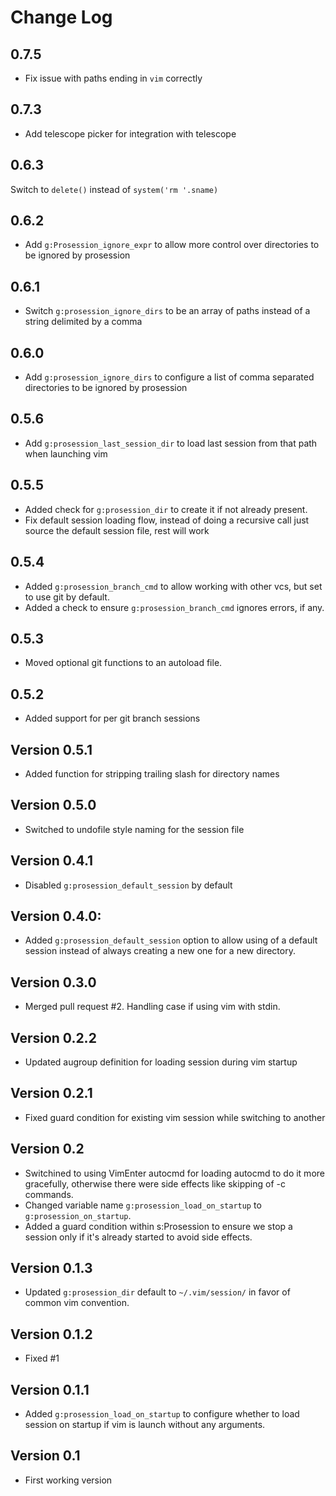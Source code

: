 # Change Log

## 0.7.5

- Fix issue with paths ending in `vim` correctly

## 0.7.3

- Add telescope picker for integration with telescope

## 0.6.3

Switch to `delete()` instead of `system('rm '.sname)`

## 0.6.2

- Add `g:Prosession_ignore_expr` to allow more control over directories to be
  ignored by prosession

## 0.6.1

- Switch `g:prosession_ignore_dirs` to be an array of paths instead of
  a string delimited by a comma

## 0.6.0

- Add `g:prosession_ignore_dirs` to configure a list of comma separated
  directories to be ignored by prosession

## 0.5.6

- Add `g:prosession_last_session_dir` to load last session from that path when
  launching vim

## 0.5.5

- Added check for `g:prosession_dir` to create it if not already present.
- Fix default session loading flow, instead of doing a recursive call
  just source the default session file, rest will work

## 0.5.4

- Added `g:prosession_branch_cmd` to allow working with other vcs, but set to
  use git by default.
- Added a check to ensure `g:prosession_branch_cmd` ignores errors, if any.

## 0.5.3

- Moved optional git functions to an autoload file.

## 0.5.2

- Added support for per git branch sessions

## Version 0.5.1

- Added function for stripping trailing slash for directory names

## Version 0.5.0

- Switched to undofile style naming for the session file

## Version 0.4.1

- Disabled `g:prosession_default_session` by default

## Version 0.4.0:

- Added `g:prosession_default_session` option to allow using of a default
  session instead of always creating a new one for a new directory.

## Version 0.3.0

- Merged pull request #2. Handling case if using vim with stdin.

## Version 0.2.2

- Updated augroup definition for loading session during vim startup

## Version 0.2.1

- Fixed guard condition for existing vim session while switching to another

## Version 0.2

- Switchined to using VimEnter autocmd for loading autocmd to do it more
  gracefully, otherwise there were side effects like skipping of -c commands.
- Changed variable name `g:prosession_load_on_startup` to
  `g:prosession_on_startup`.
- Added a guard condition within s:Prosession to ensure we stop a session only
  if it's already started to avoid side effects.

## Version 0.1.3

- Updated `g:prosession_dir` default to `~/.vim/session/` in favor of
  common vim convention.

## Version 0.1.2

- Fixed #1

## Version 0.1.1

- Added `g:prosession_load_on_startup` to configure whether
  to load session on startup if vim is launch without any
  arguments.

## Version 0.1

- First working version

